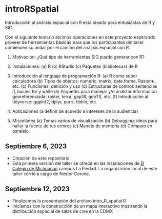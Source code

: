 # introRSpatial

Introducción al análisis espacial con R está ideado para entusiastas de R y SIG.

Con el siguiente temario abrimos operaciones en este proyecto esperando proveer de herramientas
básicas para que los participantes del taller comiencen su andar por el camino del análisis espacial con R.

1. Motivación: ¿Qué tipo de herramientas SIG puedo generar con R?

2. Instalaciones:
(a) R
(b) RStudio
(c) Paquetes (bibliotecas) de R

3. Introducción al lenguaje de programación R:
(a) R como súper calculadora
(b) Tipos de objetos: numeric, matrix, data.frame, Raster∗, etc.
(c) Funciones: denición y uso
(d) Estructuras de control: sentencias if, bucles for y while
(e) Paquetes para manejar y/o analizar información georeferenciada: raster, terra,
gapfill, geoTS, etc.
(f) Introducción al tidyverse: ggplot2, dplyr, purrr, tibble, etc.

4. Aplicaciones (a definir de acuerdo a intereses de la audiencia)

5. Miscelánea
(a) Temas varios de visualización
(b) Debugging: ideas para hallar la fuente de tus errores
(c) Manejo de memoria
(d) Cómputo en paralelo

## Septiembre 6, 2023
- Creación de este repositorio
- Esta primera versión del taller se ofrece en las instalaciones de [El Colegio de Michoacán](https://www.colmich.edu.mx/) campus La Piedad. La organización local de este taller corrió a cargo de Néstor Corona.

## Septiembre 12, 2023
- Finalizamos la presentación del archivo intro_R_spatial.R
- Iniciamos con la construcción de un mapa interactivo mostrando la distribución espacial de salas de cine en la CDMX


